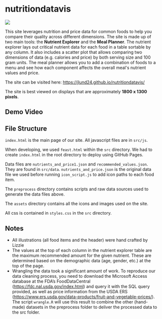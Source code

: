 # nutritiondatavis
![](https://jlund24.github.io/nutritiondatavis/src/assets/header.svg)

This site leverages nutrition and price data for common foods to help you compare their quality across different dimensions. The site is made up of two main tools: the **Nutrient Explorer** and the **Meal Planner**. The nutrient explorer lays out critical nutrient data for each food in a table sortable by any column. It also includes a scatter plot that allows comparing two dimensions of data (e.g. calories and price) by both serving size and 100 gram units. The meal planner allows you to add a combination of foods to a menu and see how each component affects the overall meal's nutrient values and price.

The site can be visited here: https://jlund24.github.io/nutritiondatavis/

The site is best viewed on displays that are approximately **1800 x 1300 pixels**.

## Demo Video


## File Structure
`index.html` is the main page of our site. All javascript files are in `src/js`.

When developing, we used `feast.html` within the `src` directory. We had to create `index.html` in the root directory to deploy using GitHub Pages.

Data files are `nutrients_and_price1.json` and `recommended_values.json`. They are found in `src/data`. `nutrients_and_price.json` is the original data file we used before running `icon_script.js` to add icon paths to each food item.

The `preprocess` directory contains scripts and raw data sources used to generate the data files above.

The `assets` directory contains all the icons and images used on the site.

All css is contained in `styles.css` in the `src` directory.

## Notes
* All illustrations (all food items and the header) were hand crafted by Lizzie
* The values at the top of each column in the nutrient explorer table are the maximum recommended amount for the given nutrient. These are determined based on the demographic  data (age, gender, etc.) at the top of the page.
* Wrangling the data took a significant amount of work. To reproduce our data cleaning process, you need to download the Microsoft Access database at the FDA’s FoodDataCentral (https://fdc.nal.usda.gov/index.html) and query it with the SQL query provided, as well as price information from the USDA ERS (https://www.ers.usda.gov/data-products/fruit-and-vegetable-prices/). The script `wrangle.R` will use this result to combine the other (hand-made) datasets in the preprocess folder to deliver the processed data to the src folder.
